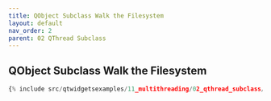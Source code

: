 ```yaml
---
title: QObject Subclass Walk the Filesystem
layout: default
nav_order: 2
parent: 02 QThread Subclass
---
```


## QObject Subclass Walk the Filesystem

```python
{% include src/qtwidgetsexamples/11_multithreading/02_qthread_subclass/02_qthreadsubclass_walk_filesystem.py %}
```